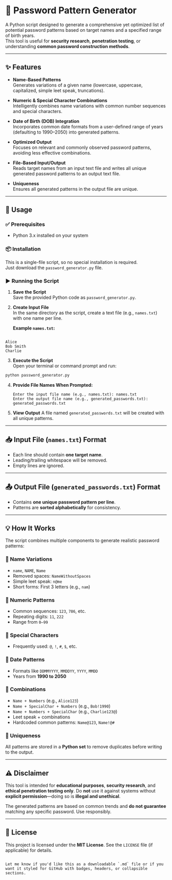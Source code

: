 
# 🔐 Password Pattern Generator

A Python script designed to generate a comprehensive yet optimized list of potential password patterns based on target names and a specified range of birth years.  
This tool is useful for **security research**, **penetration testing**, or understanding **common password construction methods**.

---

## ✨ Features

- **Name-Based Patterns**  
  Generates variations of a given name (lowercase, uppercase, capitalized, simple leet speak, truncations).

- **Numeric & Special Character Combinations**  
  Intelligently combines name variations with common number sequences and special characters.

- **Date of Birth (DOB) Integration**  
  Incorporates common date formats from a user-defined range of years (defaulting to 1990–2050) into generated patterns.

- **Optimized Output**  
  Focuses on relevant and commonly observed password patterns, avoiding less effective combinations.

- **File-Based Input/Output**  
  Reads target names from an input text file and writes all unique generated password patterns to an output text file.

- **Uniqueness**  
  Ensures all generated patterns in the output file are unique.

---

## 🚀 Usage

### ✅ Prerequisites

- Python 3.x installed on your system

### 📦 Installation

This is a single-file script, so no special installation is required.  
Just download the `password_generator.py` file.

### ▶️ Running the Script

1. **Save the Script**  
   Save the provided Python code as `password_generator.py`.

2. **Create Input File**  
   In the same directory as the script, create a text file (e.g., `names.txt`) with one name per line.

   **Example `names.txt`:**
```

Alice
Bob Smith
Charlie

````

3. **Execute the Script**  
Open your terminal or command prompt and run:

```bash
python password_generator.py
````

4. **Provide File Names When Prompted:**

   ```
   Enter the input file name (e.g., names.txt): names.txt
   Enter the output file name (e.g., generated_passwords.txt): generated_passwords.txt
   ```

5. **View Output**
   A file named `generated_passwords.txt` will be created with all unique patterns.

---

## 📥 Input File (`names.txt`) Format

* Each line should contain **one target name**.
* Leading/trailing whitespace will be removed.
* Empty lines are ignored.

---

## 📤 Output File (`generated_passwords.txt`) Format

* Contains **one unique password pattern per line**.
* Patterns are **sorted alphabetically** for consistency.

---

## 💡 How It Works

The script combines multiple components to generate realistic password patterns:

### 🔁 Name Variations

* `name`, `NAME`, `Name`
* Removed spaces: `NameWithoutSpaces`
* Simple leet speak: `n@me`
* Short forms: First 3 letters (e.g., `nam`)

### 🔢 Numeric Patterns

* Common sequences: `123`, `786`, etc.
* Repeating digits: `11`, `222`
* Range from `0–99`

### 🔣 Special Characters

* Frequently used: `@`, `!`, `#`, `$`, etc.

### 📅 Date Patterns

* Formats like `DDMMYYYY`, `MMDDYY`, `YYYY`, `MMDD`
* Years from **1990 to 2050**

### 🔗 Combinations

* `Name + Numbers` (e.g., `Alice123`)
* `Name + SpecialChar + Numbers` (e.g., `Bob!1990`)
* `Name + Numbers + SpecialChar` (e.g., `Charlie123@`)
* Leet speak + combinations
* Hardcoded common patterns: `Name@123`, `Name!@#`

### 🧠 Uniqueness

All patterns are stored in a **Python set** to remove duplicates before writing to the output.

---

## ⚠️ Disclaimer

This tool is intended for **educational purposes**, **security research**, and **ethical penetration testing only**.
Do **not** use it against systems without **explicit permission**—doing so is **illegal and unethical**.

The generated patterns are based on common trends and **do not guarantee** matching any specific password.
Use responsibly.

---

## 📄 License

This project is licensed under the **MIT License**.
See the `LICENSE` file (if applicable) for details.

```

Let me know if you'd like this as a downloadable `.md` file or if you want it styled for GitHub with badges, headers, or collapsible sections.
```
